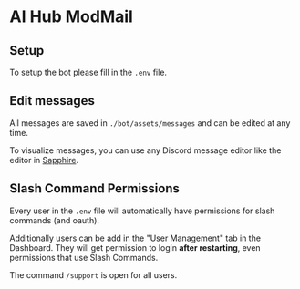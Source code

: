 # AI Hub ModMail

## Setup
To setup the bot please fill in the `.env` file.

## Edit messages
All messages are saved in `./bot/assets/messages` and can be edited at any time.

To visualize messages, you can use any Discord message editor like the editor in [Sapphire](https://dashboard.sapph.xyz).

## Slash Command Permissions
Every user in the `.env` file will automatically have permissions for slash commands (and oauth).

Additionally users can be add in the "User Management" tab in the Dashboard. They will get permission to login **after restarting**, even permissions that use Slash Commands.

The command `/support` is open for all users.
